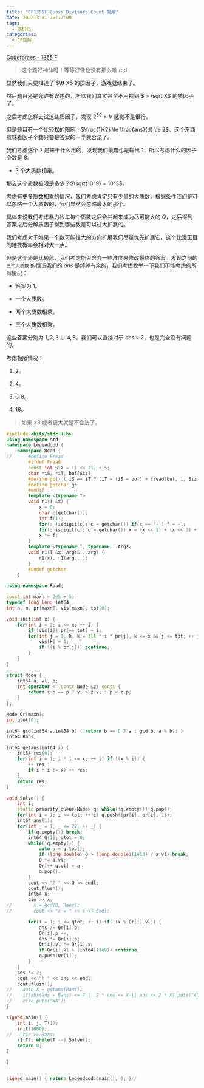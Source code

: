 ```yaml
---
title: "CF1355F Guess Divisors Count 题解"
date: 2022-3-31 20:17:00
tags:
  - 随机化
categories:
  - CF题解
---
```


[Codeforces - 1355 F](https://codeforces.com/problemset/problem/1355/F)

> 这个题好神仙呀！等等好像也没有那么难 /qd

显然我们只要知道了 $\tt X$ 的质因子，游戏就结束了。

然后题目还是允许有误差的，所以我们其实甚至不用找到 $ > \sqrt X$ 的质因子了。

之后考虑怎样去试这些质因子，发现 $2^{30} > V$ 感觉不是很行。

但是题目有一个比较松的限制：$\frac{1}{2} \le \frac{ans}{d} \le 2$。这个东西意味着因子个数只要是答案的一半就合法了。

我们考虑这个 $7$ 是来干什么用的，发现我们最蠢也是输出 $1$，所以考虑什么的因子个数是 $8$。

- $3$ 个大质数相乘。

那么这个质数极限是多少？$\sqrt{10^9} = 10^3$。

考虑有更多质数相乘的情况，我们考虑肯定只有少量的大质数，根据条件我们是可以忽略一个大质数的，我们显然会忽略最大的那个。

具体来说我们考虑暴力枚举每个质数之后合并起来成为尽可能大的 $Q$，之后得到答案之后分解质因子得到哪些数是可以往大扩展的。

我们考虑对于如果一个数可能往大的方向扩展我们尽量优先扩展它，这个比漫无目的地找概率会相对大一点。

但是这个还是比较危，我们考虑能否舍弃一些准度来修改最终的答案。发现之前的 `三个大质数` 的情况我们的 $ans$ 是绰绰有余的，我们考虑枚举一下我们不能考虑的所有情况：

- 答案为 $1$。

- 一个大质数。

- 两个大质数相乘。

- 三个大质数相乘。

这些答案分别为 $1, 2, 3 \ \cup\ 4, 8$。我们可以直接对于 $ans \times 2$，也是完全没有问题的。

考虑极限情况：

1. $2$。

2. $4$。

3. $6, 8$。

4. $16$。

> 如果 $\times 3$ 或者更大就是不合法了。

```cpp
#include <bits/stdc++.h>
using namespace std;
namespace Legendgod {
	namespace Read {
//		#define Fread
		#ifdef Fread
		const int Siz = (1 << 21) + 5;
		char *iS, *iT, buf[Siz];
		#define gc() ( iS == iT ? (iT = (iS = buf) + fread(buf, 1, Siz, stdin), iS == iT ? EOF : *iS ++) : *iS ++ )
		#define getchar gc
		#endif
		template <typename T>
		void r1(T &x) {
		    x = 0;
			char c(getchar());
			int f(1);
			for(; !isdigit(c); c = getchar()) if(c == '-') f = -1;
			for(; isdigit(c); c = getchar()) x = (x << 1) + (x << 3) + (c ^ 48);
			x *= f;
		}
		template <typename T, typename...Args>
		void r1(T &x, Args&...arg) {
			r1(x), r1(arg...);
		}
		#undef getchar
	}

using namespace Read;

const int maxn = 2e5 + 5;
typedef long long int64;
int n, m, pr[maxn], vis[maxn], tot(0);

void init(int x) {
    for(int i = 2; i <= x; ++ i) {
        if(!vis[i]) pr[++ tot] = i;
        for(int j = 1, k; k = 1ll * i * pr[j], k <= x && j <= tot; ++ j) {
            vis[k] = 1;
            if(!(i % pr[j])) continue;
        }
    }
}

struct Node {
    int64 a, vl, p;
    int operator < (const Node &z) const {
        return z.p == p ? vl > z.vl : p < z.p;
    }
};

Node Qr[maxn];
int qtot(0);

int64 gcd(int64 a,int64 b) { return b == 0 ? a : gcd(b, a % b); }
int64 Rans;

int64 getans(int64 x) {
    int64 res(0);
    for(int i = 1; i * i <= x; ++ i) if(!(x % i)) {
        ++ res;
        if(i * i != x) ++ res;
    }
    return res;
}

void Solve() {
    int i;
    static priority_queue<Node> q; while(!q.empty()) q.pop();
    for(int i = 1; i <= tot; ++ i) q.push({pr[i], pr[i], 1});
    int64 ans(1);
    for(int _ = 1; _ <= 22; ++ _) {
        if(q.empty()) break;
        int64 Q(1); qtot = 0;
        while(!q.empty()) {
            auto a = q.top();
            if((long double) Q > (long double)(1e18) / a.vl) break;
            Q *= a.vl;
            Qr[++ qtot] = a;
            q.pop();
        }
        cout << "? " << Q << endl;
        cout.flush();
        int64 x;
        cin >> x;
//        x = gcd(Q, Rans);
//        cout << "x = " << x << endl;

        for(i = 1; i <= qtot; ++ i) if(!(x % Qr[i].vl)) {
            ans /= Qr[i].p;
            Qr[i].p ++;
            ans *= Qr[i].p;
            Qr[i].vl *= Qr[i].a;
            if(Qr[i].vl > (int64)(1e9)) continue;
            q.push(Qr[i]);
        }
    }
    ans *= 2;
    cout << "! " << ans << endl;
    cout.flush();
//    auto X = getans(Rans);
//    if(abs(ans - Rans) <= 7 || 2 * ans <= X || ans <= 2 * X) puts("AC");
//    else puts("WA");
}

signed main() {
	int i, j, T(1);
	init(1000);
//    cin >> Rans;
    r1(T); while(T --) Solve();
	return 0;
}

}


signed main() { return Legendgod::main(), 0; }//


```


